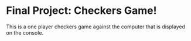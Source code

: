 # Final Project: Checkers Game!
This is a one player checkers game against the computer that is displayed on the console.
